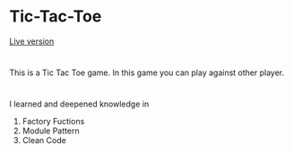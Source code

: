 # Tic-Tac-Toe
[Live version](https://clydecode.github.io/Tic-Tac-Toe/)
#
This is a Tic Tac Toe game. In this game you can play against other player.
#
I learned and deepened knowledge in 
1. Factory Fuctions
2. Module Pattern
3. Clean Code 
